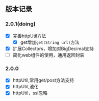 ## 版本记录


### 2.0.1(doing)

* [x] 完善httpUtil方法
    * [x] get增加`get(String url)`方法
* [x] 扩展Collectors，增加对BigDecimal支持
* [ ] 简化web组件的使用，通用返回封装

### 2.0.0

* [x] httpUtil,常用get/post方法支持
* [x] httpUtil,池化
* [x] httpUtil，ssl忽略
